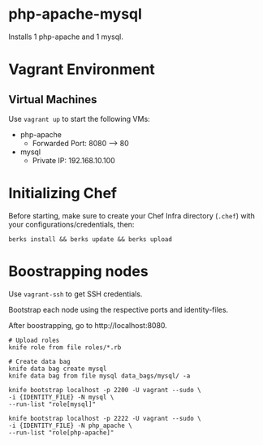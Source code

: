 # php-apache-mysql

Installs 1 php-apache and 1 mysql.

# Vagrant Environment

## Virtual Machines
Use `vagrant up` to start the following VMs:
- php-apache
  - Forwarded Port: 8080 --> 80
- mysql
  - Private IP: 192.168.10.100

# Initializing Chef

Before starting, make sure to create your Chef Infra directory (`.chef`) with your configurations/credentials, then:
```
berks install && berks update && berks upload
```

# Boostrapping nodes

Use `vagrant-ssh` to get SSH credentials.

Bootstrap each node using the respective ports and identity-files.

After boostrapping, go to http://localhost:8080.

```
# Upload roles
knife role from file roles/*.rb

# Create data bag
knife data bag create mysql
knife data bag from file mysql data_bags/mysql/ -a

knife bootstrap localhost -p 2200 -U vagrant --sudo \
-i {IDENTITY_FILE} -N mysql \
--run-list "role[mysql]"

knife bootstrap localhost -p 2222 -U vagrant --sudo \
-i {IDENTITY_FILE} -N php_apache \
--run-list "role[php-apache]"
```
